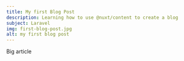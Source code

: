 ```yaml
---
title: My first Blog Post
description: Learning how to use @nuxt/content to create a blog
subject: Laravel
img: first-blog-post.jpg
alt: my first blog post
---
```


Big article

